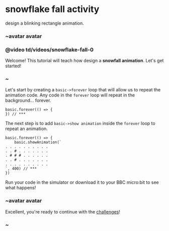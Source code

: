 # snowflake fall activity

design a blinking rectangle animation.

### ~avatar avatar

### @video td/videos/snowflake-fall-0

Welcome! This tutorial will teach how design a **snowfall animation**. Let's get started!

### ~

Let's start by creating a `basic->forever` loop that will allow us to repeat the animation code. Any code in the `forever` loop will repeat in the background... forever.

```
basic.forever(() => {
}) // ***
```

The next step is to add `basic->show animation` inside the `forever` loop to repeat an animation.

```
basic.forever(() => {
    basic.showAnimation(`
. . . . . . . . . .
. . # . . . . . . .
. # # # . . . . . .
. . # . . . . . . .
. . . . . . . . . .
`, 400) // ***
})
```

Run your code in the simulator or download it to your BBC micro:bit to see what happens!

### ~avatar avatar

Excellent, you're ready to continue with the [challenges](/lessons/snowflake-fall/challenges)!

### ~

